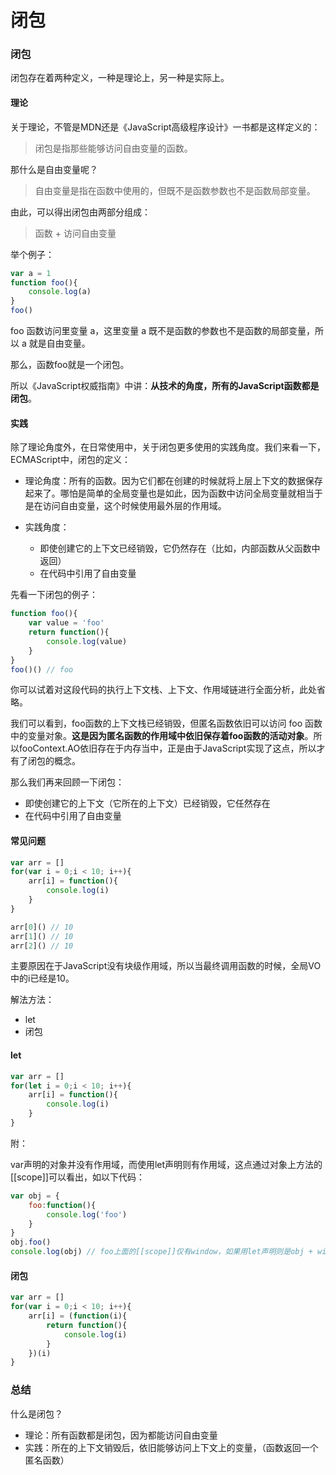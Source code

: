 # 闭包

### 闭包

闭包存在着两种定义，一种是理论上，另一种是实际上。

#### 理论

关于理论，不管是MDN还是《JavaScript高级程序设计》一书都是这样定义的：

> 闭包是指那些能够访问自由变量的函数。

那什么是自由变量呢？

> 自由变量是指在函数中使用的，但既不是函数参数也不是函数局部变量。

由此，可以得出闭包由两部分组成：

> 函数 + 访问自由变量

举个例子：

```javascript
var a = 1
function foo(){
    console.log(a)
}
foo()
```

foo 函数访问里变量 a，这里变量 a 既不是函数的参数也不是函数的局部变量，所以 a 就是自由变量。

那么，函数foo就是一个闭包。

所以《JavaScript权威指南》中讲：**从技术的角度，所有的JavaScript函数都是闭包**。

#### 实践

除了理论角度外，在日常使用中，关于闭包更多使用的实践角度。我们来看一下，ECMAScript中，闭包的定义：

- 理论角度：所有的函数。因为它们都在创建的时候就将上层上下文的数据保存起来了。哪怕是简单的全局变量也是如此，因为函数中访问全局变量就相当于是在访问自由变量，这个时候使用最外层的作用域。

- 实践角度：
  - 即使创建它的上下文已经销毁，它仍然存在（比如，内部函数从父函数中返回）
  - 在代码中引用了自由变量

先看一下闭包的例子：

```javascript
function foo(){
    var value = 'foo'
    return function(){
        console.log(value)
    }
}
foo()() // foo
```

你可以试着对这段代码的执行上下文栈、上下文、作用域链进行全面分析，此处省略。

我们可以看到，foo函数的上下文栈已经销毁，但匿名函数依旧可以访问 foo 函数中的变量对象。**这是因为匿名函数的作用域中依旧保存着foo函数的活动对象**。所以fooContext.AO依旧存在于内存当中，正是由于JavaScript实现了这点，所以才有了闭包的概念。

那么我们再来回顾一下闭包：

- 即使创建它的上下文（它所在的上下文）已经销毁，它任然存在
- 在代码中引用了自由变量

#### 常见问题

```javascript
var arr = []
for(var i = 0;i < 10; i++){
    arr[i] = function(){
        console.log(i)
    }
}

arr[0]() // 10
arr[1]() // 10
arr[2]() // 10
```

主要原因在于JavaScript没有块级作用域，所以当最终调用函数的时候，全局VO中的i已经是10。

解法方法：

- let
- 闭包

#### let

```javascript
var arr = []
for(let i = 0;i < 10; i++){
    arr[i] = function(){
        console.log(i)
    }
}
```

附：

var声明的对象并没有作用域，而使用let声明则有作用域，这点通过对象上方法的[[scope]]可以看出，如以下代码：

```javascript
var obj = {
    foo:function(){
        console.log('foo')
    }
}
obj.foo()
console.log(obj) // foo上面的[[scope]]仅有window，如果用let声明则是obj + window
```



#### 闭包

```javascript
var arr = []
for(var i = 0;i < 10; i++){
    arr[i] = (function(i){
        return function(){
            console.log(i)
        }
    })(i)
}
```

### 总结

什么是闭包？

- 理论：所有函数都是闭包，因为都能访问自由变量
- 实践：所在的上下文销毁后，依旧能够访问上下文上的变量，（函数返回一个匿名函数）